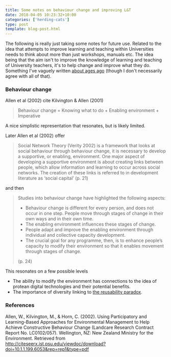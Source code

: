 ```yaml
---
title: Some notes on behaviour change and improving L&T
date: 2018-04-05 10:23:32+10:00
categories: ['herding-cats']
type: post
template: blog-post.html
---
```

The following is really just taking some notes for future use. Related to the idea that attempts to improve learning and teaching within Universities needs to think about more than just workshops, manuals etc. The idea being that the aim isn't to improve the knowledge of learning and teaching of University teachers, it's to help change and improve what they do. Something I've vaguely written [about ages ago](http://djon.es/blog/2010/04/14/identifying-and-designing-interventions-to-improve-lt-a-behaviour-change-framework/) (though I don't necessarily agree with all of that).

### Behaviour change

Allen et al (2002) cite Kilvington & Allen (2001)

> Behaviour change = Knowing what to do + Enabling environment + Imperative

A nice simplistic representation that resonates, but is likely limited.

Later Allen et al (2002) offer

> Social Network Theory (Verity 2002) is a framework that looks at social behaviour through behaviour change, it is necessary to develop a supportive, or enabling, environment. One major aspect of developing a supportive environment is about creating links between people, which allow information and learning to occur across social networks. The creation of these links is referred to in development literature as ‘social capital’ (p. 21)

and then

> Studies into behaviour change have highlighted the following aspects:
> 
> - Behaviour change is different for every person, and does not occur in one step. People move through stages of change in their own ways and in their own time.
> - The enabling environment influences these stages of change.
> - People adapt and improve the enabling environment through individual and collective capacity development.
> - The crucial goal for any programme, then, is to enhance people’s capacity to modify their environment so that it enables movement through stages of change.
> 
> (p. 24)

This resonates on a few possible levels

- The ability to modify the environment has connections to the idea of protean digital technologies and their potential benefits.
- The importance of diversity linking to [the reusability paradox](http://djon.es/blog/2015/04/21/where-does-the-lms-sit-in-the-reusability-paradox/).

### References

Allen, W., Kilvington, M., & Horn, C. (2002). Using Participatory and Learning-Based Approaches for Environmental Management to Help Achieve Constructive Behaviour Change (Landcare Research Contract Report No. LC0102/057). Wellington, NZ: New Zealand Ministry for the Environment. Retrieved from http://citeseerx.ist.psu.edu/viewdoc/download?doi=10.1.1.199.6053&rep=rep1&type=pdf